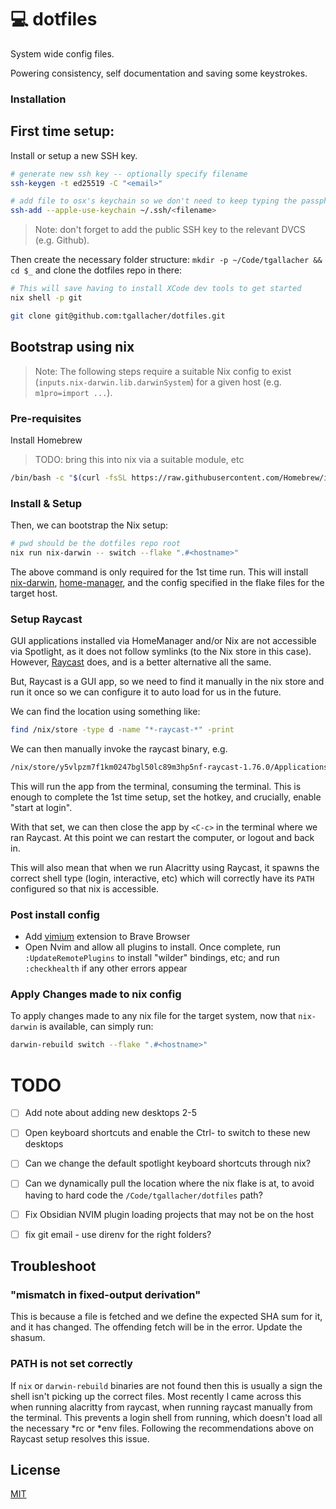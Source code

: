 # 💻 dotfiles

System wide config files.

Powering consistency, self documentation and saving some keystrokes.

### Installation

## First time setup:
Install or setup a new SSH key.

```sh
# generate new ssh key -- optionally specify filename
ssh-keygen -t ed25519 -C "<email>"

# add file to osx's keychain so we don't need to keep typing the passphrase
ssh-add --apple-use-keychain ~/.ssh/<filename>
```
> Note: don't forget to add the public SSH key to the relevant DVCS (e.g. Github).

Then create the necessary folder structure: `mkdir -p ~/Code/tgallacher && cd $_` and clone the dotfiles repo in there:

```sh
# This will save having to install XCode dev tools to get started
nix shell -p git
```

```sh
git clone git@github.com:tgallacher/dotfiles.git
```

## Bootstrap using nix

> Note: The following steps require a suitable Nix config to exist (`inputs.nix-darwin.lib.darwinSystem`) for a given host (e.g. `m1pro=import ...`).


### Pre-requisites

Install Homebrew
> TODO: bring this into nix via a suitable module, etc

```sh
/bin/bash -c "$(curl -fsSL https://raw.githubusercontent.com/Homebrew/install/HEAD/install.sh)"
```

### Install & Setup

Then, we can bootstrap the Nix setup:

```sh
# pwd should be the dotfiles repo root
nix run nix-darwin -- switch --flake ".#<hostname>"
```

The above command is only required for the 1st time run. This will install [nix-darwin](https://github.com/LnL7/nix-darwin), [home-manager](https://github.com/nix-community/home-manager), and the config specified in the flake files for the target host.

### Setup Raycast

GUI applications installed via HomeManager and/or Nix are not accessible via Spotlight, as it does not follow symlinks (to the Nix store in this case). However, [Raycast](https://www.raycast.com/) does, and is a better alternative all the same.

But, Raycast is a GUI app, so we need to find it manually in the nix store and run it once so we can configure it to auto load for us in the future.

We can find the location using something like:

```sh
find /nix/store -type d -name "*-raycast-*" -print
```

We can then manually invoke the raycast binary, e.g.
```sh
/nix/store/y5vlpzm7f1km0247bgl50lc89m3hp5nf-raycast-1.76.0/Applications/Raycast.app/Contents/MacOS/Raycast
```
This will run the app from the terminal, consuming the terminal. This is enough to complete the 1st time setup, set the hotkey, and crucially, enable "start at login".

With that set, we can then close the app by `<C-c>` in the terminal where we ran Raycast. At this point we can restart the computer, or logout and back in.

This will also mean that when we run Alacritty using Raycast, it spawns the correct shell type (login, interactive, etc) which will correctly have its `PATH` configured so that nix is accessible.

### Post install config

- Add [vimium](https://chromewebstore.google.com/detail/vimium/dbepggeogbaibhgnhhndojpepiihcmeb) extension to Brave Browser
- Open Nvim and allow all plugins to install. Once complete, run `:UpdateRemotePlugins` to install "wilder" bindings, etc; and run `:checkhealth` if any other errors appear

### Apply Changes made to nix config
To apply changes made to any nix file for the target system, now that `nix-darwin` is available, can simply run:

```sh
darwin-rebuild switch --flake ".#<hostname>"
```

# TODO
- [ ] Add note about adding new desktops 2-5
- [ ] Open keyboard shortcuts and enable the Ctrl-<number> to switch to these new desktops
- [ ] Can we change the default spotlight keyboard shortcuts through nix?
- [ ] Can we dynamically pull the location where the nix flake is at, to avoid having to hard code the `/Code/tgallacher/dotfiles` path?
- [ ] Fix Obsidian NVIM plugin loading projects that may not be on the host
- [ ] fix git email - use direnv for the right folders?


## Troubleshoot

### "mismatch in fixed-output derivation"
This is because a file is fetched and we define the expected SHA sum for it, and it has changed. The offending fetch will be in the error. Update the shasum.

### PATH is not set correctly
If `nix` or `darwin-rebuild` binaries are not found then this is usually a sign the shell isn't picking up the correct files. Most recently I came across this when running alacritty from raycast, when running raycast manually from the terminal. This prevents a login shell from running, which doesn't load all the necessary *rc or *env files. Following the recommendations above on Raycast setup resolves this issue.

## License

[MIT](./LICENSE)
